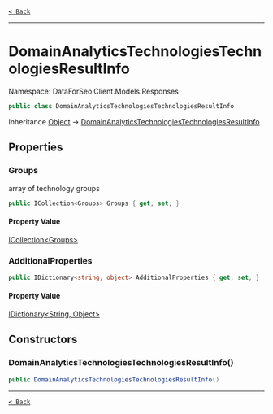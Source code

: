 [`< Back`](./)

---

# DomainAnalyticsTechnologiesTechnologiesResultInfo

Namespace: DataForSeo.Client.Models.Responses

```csharp
public class DomainAnalyticsTechnologiesTechnologiesResultInfo
```

Inheritance [Object](https://docs.microsoft.com/en-us/dotnet/api/system.object) → [DomainAnalyticsTechnologiesTechnologiesResultInfo](./dataforseo.client.models.responses.domainanalyticstechnologiestechnologiesresultinfo)

## Properties

### **Groups**

array of technology groups

```csharp
public ICollection<Groups> Groups { get; set; }
```

#### Property Value

[ICollection&lt;Groups&gt;](./dataforseo.client.models.groups)<br>

### **AdditionalProperties**

```csharp
public IDictionary<string, object> AdditionalProperties { get; set; }
```

#### Property Value

[IDictionary&lt;String, Object&gt;](https://docs.microsoft.com/en-us/dotnet/api/system.collections.generic.idictionary-2)<br>

## Constructors

### **DomainAnalyticsTechnologiesTechnologiesResultInfo()**

```csharp
public DomainAnalyticsTechnologiesTechnologiesResultInfo()
```

---

[`< Back`](./)
